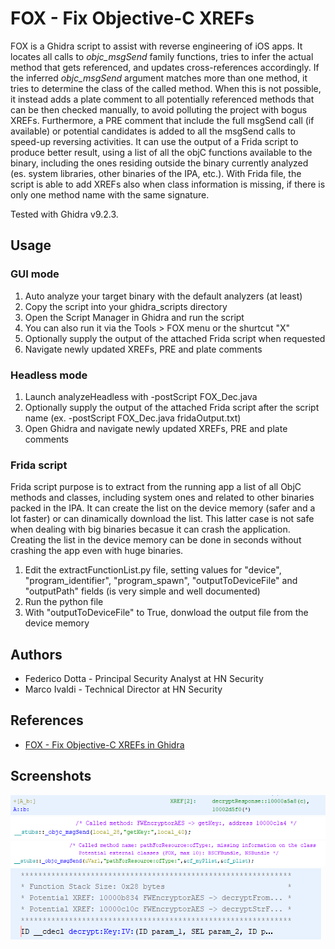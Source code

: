 # FOX - Fix Objective-C XREFs

FOX is a Ghidra script to assist with reverse engineering of iOS apps. It locates all calls to *objc_msgSend* family functions, tries to infer the actual method that gets referenced, and updates cross-references accordingly. If the inferred *objc_msgSend* argument matches more than one method, it tries to determine the class of the called method. When this is not possible, it instead adds a plate comment to all potentially referenced methods that can be then checked manually, to avoid polluting the project with bogus XREFs. Furthermore, a PRE comment that include the full msgSend call (if available) or potential candidates is added to all the msgSend calls to speed-up reversing activities. It can use the output of a Frida script to produce better result, using a list of all the objC functions available to the binary, including the ones residing outside the binary currently analyzed (es. system libraries, other binaries of the IPA, etc.). With Frida file, the script is able to add XREFs also when class information is missing, if there is only one method name with the same signature.

Tested with Ghidra v9.2.3.

## Usage

### GUI mode
1.	Auto analyze your target binary with the default analyzers (at least)
2.	Copy the script into your ghidra_scripts directory
3.	Open the Script Manager in Ghidra and run the script
4.	You can also run it via the Tools > FOX menu or the shurtcut "X"
5.	Optionally supply the output of the attached Frida script when requested 
6.	Navigate newly updated XREFs, PRE and plate comments
 
### Headless mode
1.	Launch analyzeHeadless with -postScript FOX_Dec.java
2.	Optionally supply the output of the attached Frida script after the script name (ex. -postScript FOX_Dec.java fridaOutput.txt)
3.	Open Ghidra and navigate newly updated XREFs, PRE and plate comments

### Frida script
Frida script purpose is to extract from the running app a list of all ObjC methods and classes, including system ones and related to other binaries packed in the IPA. It can create the list on the device memory (safer and a lot faster) or can dinamically download the list. This latter case is not safe when dealing with big binaries becasue it can crash the application. Creating the list in the device memory can be done in seconds without crashing the app even with huge binaries.

1.	Edit the extractFunctionList.py file, setting values for "device", "program_identifier", "program_spawn", "outputToDeviceFile" and "outputPath" fields (is very simple and well documented)
2.	Run the python file
3.	With "outputToDeviceFile" to True, donwload the output file from the device memory

## Authors
- Federico Dotta -  Principal Security Analyst at HN Security
- Marco Ivaldi - Technical Director at HN Security

## References
- [FOX - Fix Objective-C XREFs in Ghidra](https://security.humanativaspa.it/fox-fix-objectivec-xrefs-in-ghidra/)

## Screenshots
![XREF added to msgSend call](images/msgSendXREF.PNG)
![Inline comment added to msgSend function](images/commentMsgSendInternal.PNG)
![Inline comment with potential XREFs](images/commentPotentialXREFsInline.PNG)
![Plate comment with potential XREFs](images/plateCommentPotentialXREFs.PNG)
